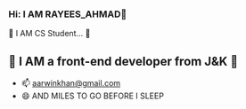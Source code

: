 ### Hi: I AM RAYEES_AHMAD👋
:sparkler: I AM CS Student... :sparkler: 
## :green_book: I AM a front-end developer from J&K :green_book:

- 📫 aarwinkhan@gmail.com
- 😄 AND MILES TO GO BEFORE I SLEEP
